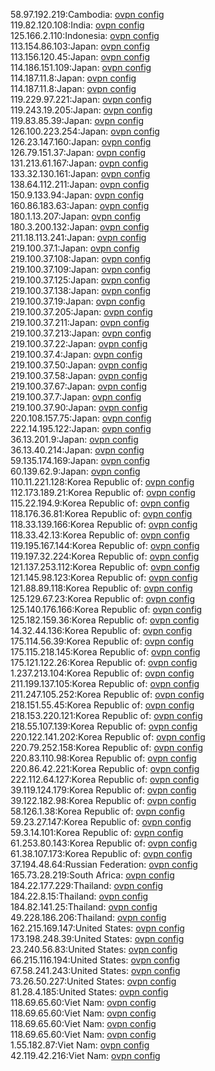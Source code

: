 58.97.192.219:Cambodia: [ovpn config](vpn/58_97_192_219.ovpn)  
119.82.120.108:India: [ovpn config](vpn/119_82_120_108.ovpn)  
125.166.2.110:Indonesia: [ovpn config](vpn/125_166_2_110.ovpn)  
113.154.86.103:Japan: [ovpn config](vpn/113_154_86_103.ovpn)  
113.156.120.45:Japan: [ovpn config](vpn/113_156_120_45.ovpn)  
114.186.151.109:Japan: [ovpn config](vpn/114_186_151_109.ovpn)  
114.187.11.8:Japan: [ovpn config](vpn/114_187_11_8.ovpn)  
114.187.11.8:Japan: [ovpn config](vpn/114_187_11_8.ovpn)  
119.229.97.221:Japan: [ovpn config](vpn/119_229_97_221.ovpn)  
119.243.19.205:Japan: [ovpn config](vpn/119_243_19_205.ovpn)  
119.83.85.39:Japan: [ovpn config](vpn/119_83_85_39.ovpn)  
126.100.223.254:Japan: [ovpn config](vpn/126_100_223_254.ovpn)  
126.23.147.160:Japan: [ovpn config](vpn/126_23_147_160.ovpn)  
126.79.151.37:Japan: [ovpn config](vpn/126_79_151_37.ovpn)  
131.213.61.167:Japan: [ovpn config](vpn/131_213_61_167.ovpn)  
133.32.130.161:Japan: [ovpn config](vpn/133_32_130_161.ovpn)  
138.64.112.211:Japan: [ovpn config](vpn/138_64_112_211.ovpn)  
150.9.133.94:Japan: [ovpn config](vpn/150_9_133_94.ovpn)  
160.86.183.63:Japan: [ovpn config](vpn/160_86_183_63.ovpn)  
180.1.13.207:Japan: [ovpn config](vpn/180_1_13_207.ovpn)  
180.3.200.132:Japan: [ovpn config](vpn/180_3_200_132.ovpn)  
211.18.113.241:Japan: [ovpn config](vpn/211_18_113_241.ovpn)  
219.100.37.1:Japan: [ovpn config](vpn/219_100_37_1.ovpn)  
219.100.37.108:Japan: [ovpn config](vpn/219_100_37_108.ovpn)  
219.100.37.109:Japan: [ovpn config](vpn/219_100_37_109.ovpn)  
219.100.37.125:Japan: [ovpn config](vpn/219_100_37_125.ovpn)  
219.100.37.138:Japan: [ovpn config](vpn/219_100_37_138.ovpn)  
219.100.37.19:Japan: [ovpn config](vpn/219_100_37_19.ovpn)  
219.100.37.205:Japan: [ovpn config](vpn/219_100_37_205.ovpn)  
219.100.37.211:Japan: [ovpn config](vpn/219_100_37_211.ovpn)  
219.100.37.213:Japan: [ovpn config](vpn/219_100_37_213.ovpn)  
219.100.37.22:Japan: [ovpn config](vpn/219_100_37_22.ovpn)  
219.100.37.4:Japan: [ovpn config](vpn/219_100_37_4.ovpn)  
219.100.37.50:Japan: [ovpn config](vpn/219_100_37_50.ovpn)  
219.100.37.58:Japan: [ovpn config](vpn/219_100_37_58.ovpn)  
219.100.37.67:Japan: [ovpn config](vpn/219_100_37_67.ovpn)  
219.100.37.7:Japan: [ovpn config](vpn/219_100_37_7.ovpn)  
219.100.37.90:Japan: [ovpn config](vpn/219_100_37_90.ovpn)  
220.108.157.75:Japan: [ovpn config](vpn/220_108_157_75.ovpn)  
222.14.195.122:Japan: [ovpn config](vpn/222_14_195_122.ovpn)  
36.13.201.9:Japan: [ovpn config](vpn/36_13_201_9.ovpn)  
36.13.40.214:Japan: [ovpn config](vpn/36_13_40_214.ovpn)  
59.135.174.169:Japan: [ovpn config](vpn/59_135_174_169.ovpn)  
60.139.62.9:Japan: [ovpn config](vpn/60_139_62_9.ovpn)  
110.11.221.128:Korea Republic of: [ovpn config](vpn/110_11_221_128.ovpn)  
112.173.189.21:Korea Republic of: [ovpn config](vpn/112_173_189_21.ovpn)  
115.22.194.9:Korea Republic of: [ovpn config](vpn/115_22_194_9.ovpn)  
118.176.36.81:Korea Republic of: [ovpn config](vpn/118_176_36_81.ovpn)  
118.33.139.166:Korea Republic of: [ovpn config](vpn/118_33_139_166.ovpn)  
118.33.42.13:Korea Republic of: [ovpn config](vpn/118_33_42_13.ovpn)  
119.195.167.144:Korea Republic of: [ovpn config](vpn/119_195_167_144.ovpn)  
119.197.32.224:Korea Republic of: [ovpn config](vpn/119_197_32_224.ovpn)  
121.137.253.112:Korea Republic of: [ovpn config](vpn/121_137_253_112.ovpn)  
121.145.98.123:Korea Republic of: [ovpn config](vpn/121_145_98_123.ovpn)  
121.88.89.118:Korea Republic of: [ovpn config](vpn/121_88_89_118.ovpn)  
125.129.67.23:Korea Republic of: [ovpn config](vpn/125_129_67_23.ovpn)  
125.140.176.166:Korea Republic of: [ovpn config](vpn/125_140_176_166.ovpn)  
125.182.159.36:Korea Republic of: [ovpn config](vpn/125_182_159_36.ovpn)  
14.32.44.136:Korea Republic of: [ovpn config](vpn/14_32_44_136.ovpn)  
175.114.56.39:Korea Republic of: [ovpn config](vpn/175_114_56_39.ovpn)  
175.115.218.145:Korea Republic of: [ovpn config](vpn/175_115_218_145.ovpn)  
175.121.122.26:Korea Republic of: [ovpn config](vpn/175_121_122_26.ovpn)  
1.237.213.104:Korea Republic of: [ovpn config](vpn/1_237_213_104.ovpn)  
211.199.137.105:Korea Republic of: [ovpn config](vpn/211_199_137_105.ovpn)  
211.247.105.252:Korea Republic of: [ovpn config](vpn/211_247_105_252.ovpn)  
218.151.55.45:Korea Republic of: [ovpn config](vpn/218_151_55_45.ovpn)  
218.153.220.121:Korea Republic of: [ovpn config](vpn/218_153_220_121.ovpn)  
218.55.107.139:Korea Republic of: [ovpn config](vpn/218_55_107_139.ovpn)  
220.122.141.202:Korea Republic of: [ovpn config](vpn/220_122_141_202.ovpn)  
220.79.252.158:Korea Republic of: [ovpn config](vpn/220_79_252_158.ovpn)  
220.83.110.98:Korea Republic of: [ovpn config](vpn/220_83_110_98.ovpn)  
220.86.42.221:Korea Republic of: [ovpn config](vpn/220_86_42_221.ovpn)  
222.112.64.127:Korea Republic of: [ovpn config](vpn/222_112_64_127.ovpn)  
39.119.124.179:Korea Republic of: [ovpn config](vpn/39_119_124_179.ovpn)  
39.122.182.98:Korea Republic of: [ovpn config](vpn/39_122_182_98.ovpn)  
58.126.1.38:Korea Republic of: [ovpn config](vpn/58_126_1_38.ovpn)  
59.23.27.147:Korea Republic of: [ovpn config](vpn/59_23_27_147.ovpn)  
59.3.14.101:Korea Republic of: [ovpn config](vpn/59_3_14_101.ovpn)  
61.253.80.143:Korea Republic of: [ovpn config](vpn/61_253_80_143.ovpn)  
61.38.107.173:Korea Republic of: [ovpn config](vpn/61_38_107_173.ovpn)  
37.194.48.64:Russian Federation: [ovpn config](vpn/37_194_48_64.ovpn)  
165.73.28.219:South Africa: [ovpn config](vpn/165_73_28_219.ovpn)  
184.22.177.229:Thailand: [ovpn config](vpn/184_22_177_229.ovpn)  
184.22.8.15:Thailand: [ovpn config](vpn/184_22_8_15.ovpn)  
184.82.141.25:Thailand: [ovpn config](vpn/184_82_141_25.ovpn)  
49.228.186.206:Thailand: [ovpn config](vpn/49_228_186_206.ovpn)  
162.215.169.147:United States: [ovpn config](vpn/162_215_169_147.ovpn)  
173.198.248.39:United States: [ovpn config](vpn/173_198_248_39.ovpn)  
23.240.56.83:United States: [ovpn config](vpn/23_240_56_83.ovpn)  
66.215.116.194:United States: [ovpn config](vpn/66_215_116_194.ovpn)  
67.58.241.243:United States: [ovpn config](vpn/67_58_241_243.ovpn)  
73.26.50.227:United States: [ovpn config](vpn/73_26_50_227.ovpn)  
81.28.4.185:United States: [ovpn config](vpn/81_28_4_185.ovpn)  
118.69.65.60:Viet Nam: [ovpn config](vpn/118_69_65_60.ovpn)  
118.69.65.60:Viet Nam: [ovpn config](vpn/118_69_65_60.ovpn)  
118.69.65.60:Viet Nam: [ovpn config](vpn/118_69_65_60.ovpn)  
118.69.65.60:Viet Nam: [ovpn config](vpn/118_69_65_60.ovpn)  
1.55.182.87:Viet Nam: [ovpn config](vpn/1_55_182_87.ovpn)  
42.119.42.216:Viet Nam: [ovpn config](vpn/42_119_42_216.ovpn)  
